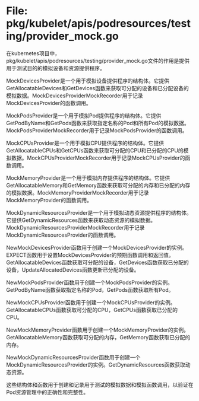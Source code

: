 # File: pkg/kubelet/apis/podresources/testing/provider_mock.go

在kubernetes项目中，pkg/kubelet/apis/podresources/testing/provider_mock.go文件的作用是提供用于测试目的的模拟设备和资源提供程序。

MockDevicesProvider是一个用于模拟设备提供程序的结构体。它提供GetAllocatableDevices和GetDevices函数来获取可分配的设备和已分配设备的模拟数据。MockDevicesProviderMockRecorder用于记录MockDevicesProvider的函数调用。

MockPodsProvider是一个用于模拟Pod提供程序的结构体。它提供GetPodByName和GetPods函数来获取指定名称的Pod和所有Pod的模拟数据。MockPodsProviderMockRecorder用于记录MockPodsProvider的函数调用。

MockCPUsProvider是一个用于模拟CPU提供程序的结构体。它提供GetAllocatableCPUs和GetCPUs函数来获取可分配的CPU和已分配的CPU的模拟数据。MockCPUsProviderMockRecorder用于记录MockCPUsProvider的函数调用。

MockMemoryProvider是一个用于模拟内存提供程序的结构体。它提供GetAllocatableMemory和GetMemory函数来获取可分配的内存和已分配的内存的模拟数据。MockMemoryProviderMockRecorder用于记录MockMemoryProvider的函数调用。

MockDynamicResourcesProvider是一个用于模拟动态资源提供程序的结构体。它提供GetDynamicResources函数来获取动态资源的模拟数据。MockDynamicResourcesProviderMockRecorder用于记录MockDynamicResourcesProvider的函数调用。

NewMockDevicesProvider函数用于创建一个MockDevicesProvider的实例。EXPECT函数用于设置MockDevicesProvider的预期函数调用和返回值。GetAllocatableDevices函数获取可分配的设备，GetDevices函数获取已分配的设备，UpdateAllocatedDevices函数更新已分配的设备。

NewMockPodsProvider函数用于创建一个MockPodsProvider的实例。GetPodByName函数获取指定名称的Pod，GetPods函数获取所有Pod。

NewMockCPUsProvider函数用于创建一个MockCPUsProvider的实例。GetAllocatableCPUs函数获取可分配的CPU，GetCPUs函数获取已分配的CPU。

NewMockMemoryProvider函数用于创建一个MockMemoryProvider的实例。GetAllocatableMemory函数获取可分配的内存，GetMemory函数获取已分配的内存。

NewMockDynamicResourcesProvider函数用于创建一个MockDynamicResourcesProvider的实例。GetDynamicResources函数获取动态资源。

这些结构体和函数用于创建和记录用于测试的模拟数据和模拟函数调用，以验证在Pod资源管理中的正确性和完整性。

